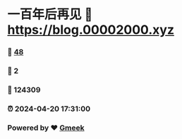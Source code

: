 # 一百年后再见 :link: https://blog.00002000.xyz 
### :page_facing_up: [48](https://blog.00002000.xyz/tag.html) 
### :speech_balloon: 2 
### :hibiscus: 124309 
### :alarm_clock: 2024-04-20 17:31:00 
### Powered by :heart: [Gmeek](https://github.com/Meekdai/Gmeek)
